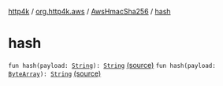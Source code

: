 [http4k](../../index.md) / [org.http4k.aws](../index.md) / [AwsHmacSha256](index.md) / [hash](./hash.md)

# hash

`fun hash(payload: `[`String`](https://kotlinlang.org/api/latest/jvm/stdlib/kotlin/-string/index.html)`): `[`String`](https://kotlinlang.org/api/latest/jvm/stdlib/kotlin/-string/index.html) [(source)](https://github.com/http4k/http4k/blob/master/http4k-aws/src/main/kotlin/org/http4k/aws/AwsHmacSha256.kt#L10)
`fun hash(payload: `[`ByteArray`](https://kotlinlang.org/api/latest/jvm/stdlib/kotlin/-byte-array/index.html)`): `[`String`](https://kotlinlang.org/api/latest/jvm/stdlib/kotlin/-string/index.html) [(source)](https://github.com/http4k/http4k/blob/master/http4k-aws/src/main/kotlin/org/http4k/aws/AwsHmacSha256.kt#L12)